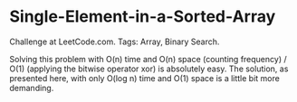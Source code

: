 # Single-Element-in-a-Sorted-Array
Challenge at LeetCode.com. Tags: Array, Binary Search.

Solving this problem with O(n) time and O(n) space (counting frequency) / O(1) (applying the bitwise operator xor) is absolutely easy.
The solution, as presented here, with only O(log n) time and O(1) space is a little bit more demanding.
